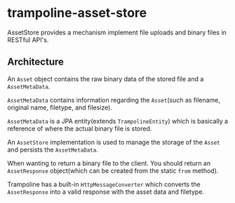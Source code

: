 # trampoline-asset-store

AssetStore provides a mechanism implement file uploads and binary files in RESTful API's.

## Architecture

An `Asset` object contains the raw binary data of the stored file and a `AssetMetaData`.

`AssetMetaData` contains information regarding the `Asset`(such as filename, original name, filetype, and filesize).

`AssetMetaData` is a JPA entity(extends `TrampolineEntity`) which is basically a reference of where the actual binary file is stored.

An `AssetStore` implementation is used to manage the storage of the `Asset` and persists the `AssetMetaData`.

When wanting to return a binary file to the client. You should return an `AssetResponse` object(which can be created from the static `from` method).

Trampoline has a built-in `HttpMessageConverter` which converts the `AssetResponse` into a valid response with the asset data and filetype.